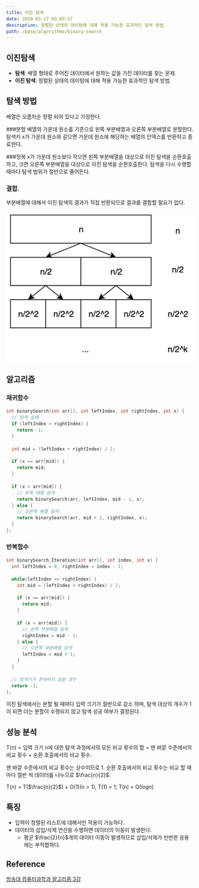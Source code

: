 ```yaml
---
title: 이진 탐색
date: 2019-03-17 03:03:57
description: 정렬된 상태의 데이텅에 대해 적용 가능한 효과적인 탐색 방법.
path: /base/algorithms/binary-search
---
```


## 이진탐색

- **탐색**: 배열 형태로 주어진 데이터에서 원하는 값을 가진 데이터를 찾는 문제.
- **이진 탐색**: 정렬된 상태의 데이텅에 대해 적용 가능한 효과적인 탐색 방법.

## 탐색 방법

배열은 오름차순 정렬 되어 있다고 가정한다.

###분할
배열의 가운데 원소를 기준으로 왼쪽 부분배열과 오른쪽 부분배열로 분할한다. 탐색키 x가 가운데 원소와 같으면 가운데 원소에 해당하는 배열의 인덱스를 반환하고 종료한다.

###정복
x가 가운데 원소보다 작으면 왼쪽 부분배열을 대상으로 이진 탐색을 순환호출 하고, 크면 오른쪽 부분배열을 대상으로 이진 탐색을 순환호출한다. 탐색을 다시 수행할 때마다 탐색 범위가 절반으로 줄어든다.

### 결합.

부분배열에 대해서 이진 탐색의 결과가 직접 반환되므로 결과를 결합할 필요가 없다.

![이진 탐색 분할](../images/base/algorithms-binary-search-1.png)

## 알고리즘

### 재귀함수

```c
int binarySearch(int arr[], int leftIndex, int rightIndex, int x) {
  // 탐색 실패
  if (leftIndex > rightIndex) {
    return -1;
  }

  int mid = (leftIndex + rightIndex) / 2;

  if (x == arr[mid]) {
    return mid;
  }

  if (x < arr[mid]) {
    // 왼족 배열 탐색
    return binarySearch(arr, leftIndex, mid - 1, x);
  } else {
    // 오른쪽 배열 탐색
    return binarySearch(arr, mid + 1, rightIndex, x);
  }
};
```

### 반복함수

```c
int binarySearch_Iteration(int arr[], int index, int x) {
  int leftIndex = 0, rightIndex = index - 1;

  while(leftIndex <= rightIndex) {
    int mid = (leftIndex + rightIndex) / 2;

    if (x == arr[mid]) {
      return mid;
    }

    if (x < arr[mid]) {
      // 왼쪽 부분배열 탐색
      rightIndex = mid - 1;
    } else {
      // 오른쪽 부분배열 탐색
      leftIndex = mid + 1;
    }
  }

  // 탐색키가 존재하지 않을 경우
  return -1;
};
```

이진 탐색에서는 분할 될 때마다 입력 크기가 절반으로 감소 하며, 탐색 대상의 개수가 1이 되면 더는 분할이 수행되지 않고 탐색 성공 여부가 결정된다.

## 성능 분석

T(n) = 입력 크기 n에 대한 탐색 과정에서의 모든 비교 횟수의 합 = 맨 바깥 수준에서의 비교 횟수 + 순환 호출에서의 비교 횟수.

맨 바깥 수준에서의 비교 횟수는 상수이므로 1.
순환 호출에서의 비교 횟수는 비교 할 때마다 절반 씩 데이터를 나누므로 $\frac{n}{2}$.

T(n) = T($\frac{n}{2}$) + O(1)(n > 1), T(1) = 1;
T(n) = O($logn$)

## 특징

- 입력이 정렬된 리스트에 대해서만 적용이 가능하다.
- 데이터의 삽입/삭제 연산을 수행하면 데이터의 이동이 발생한다.
  - 평균 $\frac{2}{n}$개의 데이터 이동이 발생하므로 삽입/삭제가 빈번한 응용에는 부적합하다.

## Reference

[방송대 컴퓨터과학과 알고리즘 3강](http://press.knou.ac.kr/goods/textBookView.do?condCmdtCode=9788920026935&condLscValue=001&condYr=&condSmst=)
